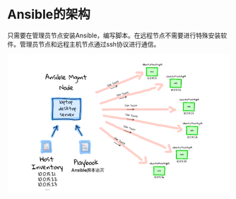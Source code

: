 # Ansible的架构

只需要在管理员节点安装Ansible，编写脚本。在远程节点不需要进行特殊安装软件。管理员节点和远程主机节点通过ssh协议进行通信。

![](43-ansible-multi-node-deployment-workflow-tower-new.png)
